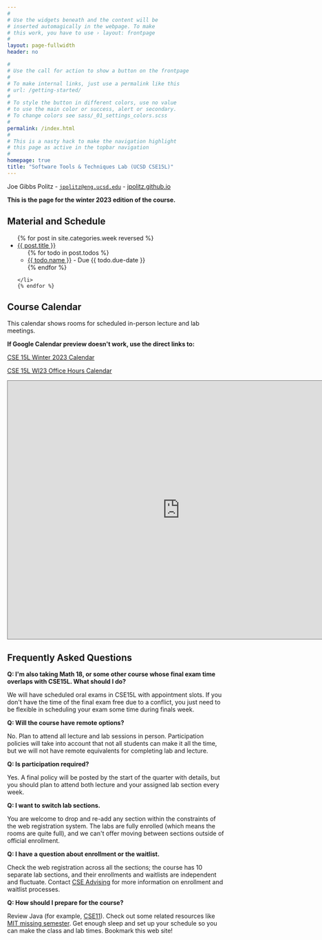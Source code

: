 ```yaml
---
#
# Use the widgets beneath and the content will be
# inserted automagically in the webpage. To make
# this work, you have to use › layout: frontpage
#
layout: page-fullwidth
header: no

#
# Use the call for action to show a button on the frontpage
#
# To make internal links, just use a permalink like this
# url: /getting-started/
#
# To style the button in different colors, use no value
# to use the main color or success, alert or secondary.
# To change colors see sass/_01_settings_colors.scss
#
permalink: /index.html
#
# This is a nasty hack to make the navigation highlight
# this page as active in the topbar navigation
#
homepage: true
title: "Software Tools & Techniques Lab (UCSD CSE15L)"
---
```


Joe Gibbs Politz - <code>jpolitz@eng.ucsd.edu</code> -  [jpolitz.github.io](https://jpolitz.github.io)

**This is the page for the winter 2023 edition of the course.**

## Material and Schedule

<ul class="material">
    {% for post in site.categories.week reversed %}
    <li class="{% if post.current %}current{% else %}gray{% endif %}">
    <a href="{{ site.url }}{{ site.baseurl }}{{ post.url }}">{{ post.title }}</a>
    <ul>
      {% for todo in post.todos %}
      <li><a href="{{ todo.url }}">{{ todo.name }}</a> - Due {{ todo.due-date }}</li>
      {% endfor %}
    </ul>
    
    </li>
    {% endfor %}
</ul>

## Course Calendar

This calendar shows rooms for scheduled in-person lecture and lab meetings.

**If Google Calendar preview doesn't work, use the direct links to:** 

[CSE 15L Winter 2023 Calendar](https://calendar.google.com/calendar/embed?src=c_de29a534b0fd24f875f64582371383ec4456898435a842b7b554ceb65c8388b3%40group.calendar.google.com&ctz=America%2FLos_Angeles)

[CSE 15L WI23 Office Hours Calendar](https://calendar.google.com/calendar/embed?src=c_0e55ffaf101155cc3f8cba81babebfac24c194066f6979efe749c888ca0fadd2%40group.calendar.google.com&ctz=America%2FLos_Angeles)

<iframe src="https://calendar.google.com/calendar/embed?height=600&wkst=1&bgcolor=%23ffffff&ctz=America%2FLos_Angeles&mode=WEEK&src=Y18wZTU1ZmZhZjEwMTE1NWNjM2Y4Y2JhODFiYWJlYmZhYzI0YzE5NDA2NmY2OTc5ZWZlNzQ5Yzg4OGNhMGZhZGQyQGdyb3VwLmNhbGVuZGFyLmdvb2dsZS5jb20&src=Y19kZTI5YTUzNGIwZmQyNGY4NzVmNjQ1ODIzNzEzODNlYzQ0NTY4OTg0MzVhODQyYjdiNTU0Y2ViNjVjODM4OGIzQGdyb3VwLmNhbGVuZGFyLmdvb2dsZS5jb20&color=%23F09300&color=%233F51B5" style="border:solid 1px #777" width="800" height="600" frameborder="0" scrolling="no"></iframe>

<!-- <iframe src="https://calendar.google.com/calendar/embed?height=600&wkst=1&bgcolor=%23ffffff&ctz=America%2FLos_Angeles&mode=WEEK&showPrint=1&showCalendars=0&src=Y19kZTI5YTUzNGIwZmQyNGY4NzVmNjQ1ODIzNzEzODNlYzQ0NTY4OTg0MzVhODQyYjdiNTU0Y2ViNjVjODM4OGIzQGdyb3VwLmNhbGVuZGFyLmdvb2dsZS5jb20&color=%23B39DDB" style="border:solid 1px #777" width="800" height="600" frameborder="0" scrolling="no"></iframe> -->

## Frequently Asked Questions

**Q: I'm also taking Math 18, or some other course whose final exam time
overlaps with CSE15L. What should I do?**

We will have scheduled oral exams in CSE15L with appointment slots.  If you
don't have the time of the final exam free due to a conflict, you just need to
be flexible in scheduling your exam some time during finals week.

**Q: Will the course have remote options?**

No. Plan to attend all lecture and lab sessions in person. Participation
policies will take into account that not all students can make it all the time,
but we will not have remote equivalents for completing lab and lecture.

**Q: Is participation required?**

Yes. A final policy will be posted by the start of the quarter with details,
but you should plan to attend both lecture and your assigned lab section every
week.

**Q: I want to switch lab sections.**

You are welcome to drop and re-add any section within the constraints of the
web registration system. The labs are fully enrolled (which means the rooms are
quite full), and we can't offer moving between sections outside of official
enrollment.

**Q: I have a question about enrollment or the waitlist.**

Check the web registration across all the sections; the course has 10 separate
lab sections, and their enrollments and waitlists are independent and
fluctuate. Contact [CSE
Advising](https://cse.ucsd.edu/undergraduate/undergraduate-advising) for more
information on enrollment and waitlist processes.

**Q: How should I prepare for the course?**

Review Java (for example, [CSE11](https://ucsd-cse11-f21.github.io/)). Check
out some related resources like [MIT missing
semester](https://missing.csail.mit.edu/). Get enough sleep and set up your
schedule so you can make the class and lab times. Bookmark this web site! 
